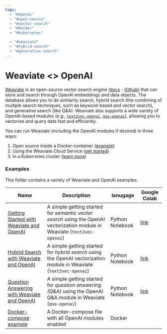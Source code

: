 ```yaml
---
tags:
  - "#openai"
  - "#open-source"
  - "#vector-search"
  - "#docker"
  - "#kubernetes"

  - "#weaviate"
  - "#hybrid-search"
  - "#generative-search"
---
```

# Weaviate <> OpenAI

[​Weaviate](https://weaviate.io) is an open-source vector search engine ([docs](https://weaviate.io/developers/weaviate) - [Github](https://github.com/weaviate/weaviate)) that can store and search through OpenAI embeddings _and_ data objects. The database allows you to do similarity search, hybrid search (the combining of multiple search techniques, such as keyword-based and vector search), and generative search (like Q&A). Weaviate also supports a wide variety of OpenAI-based modules (e.g., [`text2vec-openai`](https://weaviate.io/developers/weaviate/modules/retriever-vectorizer-modules/text2vec-openai), [`qna-openai`](https://weaviate.io/developers/weaviate/modules/reader-generator-modules/qna-openai)), allowing you to vectorize and query data fast and efficiently.

You can run Weaviate (including the OpenAI modules if desired) in three ways:

1. Open source inside a Docker-container ([example](docker-compose.yml))
2. Using the Weaviate Cloud Service ([get started](https://weaviate.io/developers/weaviate/quickstart/installation#weaviate-cloud-service))
3. In a Kubernetes cluster ([learn more](https://weaviate.io/developers/weaviate/installation/kubernetes))

### Examples

This folder contains a variety of Weaviate and OpenAI examples. 

| Name | Description | lanugage | Google Colab |
| --- | --- | --- | --- |
| [Getting Started with Weaviate and OpenAI](getting-started-with-weaviate-and-openai.ipynb) | A simple getting started for *semantic vector search* using the OpenAI vectorization module in Weaviate (`text2vec-openai`) | Python Notebook | [link](https://colab.research.google.com/drive/1RxpDE_ruCnoBB3TfwAZqdjYgHJhtdwhK) |
| [Hybrid Search with Weaviate and OpenAI](hybrid-search-with-weaviate-and-openai.ipynb) | A simple getting started for *hybrid search* using the OpenAI vectorization module in Weaviate (`text2vec-openai`) | Python Notebook | [link](https://colab.research.google.com/drive/1E75BALWoKrOjvUhaznJKQO0A-B1QUPZ4) |
| [Question Answering with Weaviate and OpenAI](question-answering-with-weaviate-and-openai.ipynb) | A simple getting started for *question answering (Q&A)* using the OpenAI Q&A module in Weaviate (`qna-openai`) | Python Notebook | [link](https://colab.research.google.com/drive/1pUerUZrJaknEboDxDxsuf3giCK0MJJgm) |
| [Docker-compose example](docker-compose.yml) | A Docker-compose file with all OpenAI modules enabled | Docker |
